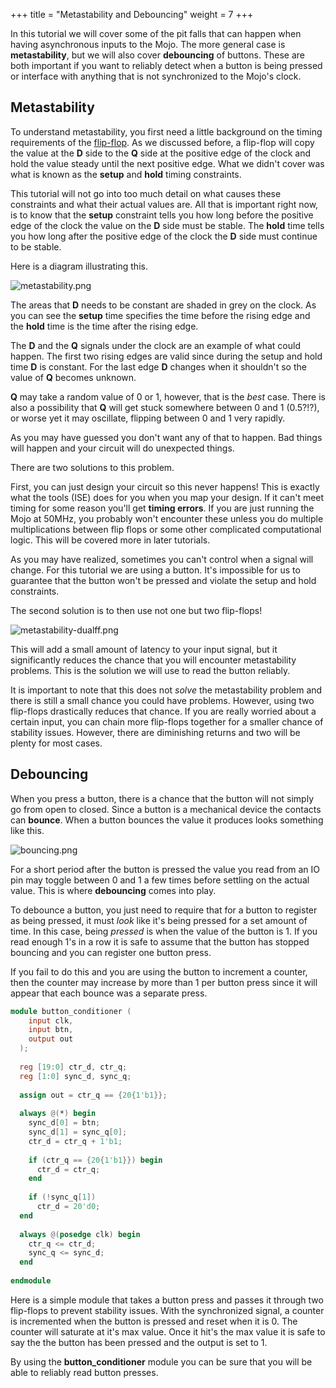 +++
title = "Metastability and Debouncing"
weight = 7
+++

In this tutorial we will cover some of the pit falls that can happen when having asynchronous inputs to the Mojo. The more general case is **metastability**, but we will also cover **debouncing** of buttons. These are both important if you want to reliably detect when a button is being pressed or interface with anything that is not synchronized to the Mojo's clock.

## Metastability

To understand metastability, you first need a little background on the timing requirements of the [flip-flop](@/tutorials/verilog/mojo/synchronous-logic.md). As we discussed before, a flip-flop will copy the value at the **D** side to the **Q** side at the positive edge of the clock and hold the value steady until the next positive edge. What we didn't  cover was what is known as the **setup** and **hold** timing constraints.

This tutorial will not go into too much detail on what causes these constraints and what their actual values are. All that is important right now, is to know that the **setup** constraint tells you how long before the positive edge of the clock the value on the **D** side must be stable. The **hold** time tells you how long after the positive edge of the clock the **D** side must continue to be stable. 

Here is a diagram illustrating this.

![metastability.png](https://cdn.alchitry.com/verilog/mojo/metastability.png)

The areas that **D** needs to be constant are shaded in grey on the clock. As you can see the **setup** time specifies the time before the rising edge and the **hold** time is the time after the rising edge.

The **D** and the **Q** signals under the clock are an example of what could happen. The first two rising edges are valid since during the setup and hold time **D** is constant. For the last edge **D** changes when it shouldn't so the value of **Q** becomes unknown.

**Q** may take a random value of 0 or 1, however, that is the _best_ case. There is also a possibility that **Q** will get stuck somewhere between 0 and 1 (0.5?!?), or worse yet it may oscillate, flipping between 0 and 1 very rapidly. 

As you may have guessed you don't want any of that to happen. Bad things will happen and your circuit will do unexpected things. 

There are two solutions to this problem.

First, you can just design your circuit so this never happens! This is exactly what the tools (ISE) does for you when you map your design. If it can't meet timing for some reason you'll get **timing errors**. If you are just running the Mojo at 50MHz, you probably won't encounter these unless you do multiple multiplications between flip flops or some other complicated computational logic. This will be covered more in later tutorials.

As you may have realized, sometimes you can't control when a signal will change. For this tutorial we are using a button. It's impossible for us to guarantee that the button won't be pressed and violate the setup and hold constraints. 

The second solution is to then use not one but two flip-flops! 

![metastability-dualff.png](https://cdn.alchitry.com/verilog/mojo/metastability-dualff.png)

This will add a small amount of latency to your input signal, but it significantly reduces the chance that you will encounter metastability problems. This is the solution we will use to read the button reliably.

It is important to note that this does not _solve_ the metastability problem and there is still a small chance you could have problems. However, using two flip-flops drastically reduces that chance. If you are really worried about a certain input, you can chain more flip-flops together for a smaller chance of stability issues. However, there are diminishing returns and two will be plenty for most cases.

## Debouncing

When you press a button, there is a chance that the button will not simply go from open to closed. Since a button is a mechanical device the contacts can **bounce**. When a button bounces the value it produces looks something like this.

![bouncing.png](https://cdn.alchitry.com/verilog/mojo/bouncing.png)

For a short period after the button is pressed the value you read from an IO pin may toggle between 0 and 1 a few times before settling on the actual value. This is where **debouncing** comes into play.

To debounce a button, you just need to require that for a button to register as being pressed, it must _look_ like it's being pressed for a set amount of time. In this case, being _pressed_ is when the value of the button is 1. If you read enough 1's in a row it is safe to assume that the button has stopped bouncing and you can register one button press.

If you fail to do this and you are using the button to increment a counter, then the counter may increase by more than 1 per button press since it will appear that each bounce was a separate press.

```verilog
module button_conditioner (
    input clk,
    input btn,
    output out
  );
 
  reg [19:0] ctr_d, ctr_q;
  reg [1:0] sync_d, sync_q;
 
  assign out = ctr_q == {20{1'b1}};
 
  always @(*) begin
    sync_d[0] = btn;
    sync_d[1] = sync_q[0];
    ctr_d = ctr_q + 1'b1;
 
    if (ctr_q == {20{1'b1}}) begin
      ctr_d = ctr_q;
    end
 
    if (!sync_q[1])
      ctr_d = 20'd0;
  end
 
  always @(posedge clk) begin
    ctr_q <= ctr_d;
    sync_q <= sync_d;
  end
 
endmodule
```

Here is a simple module that takes a button press and passes it through two flip-flops to prevent stability issues. With the synchronized signal, a counter is incremented when the button is pressed and reset when it is 0. The counter will saturate at it's max value. Once it hit's the max value it is safe to say the the button has been pressed and the output is set to 1.

By using the **button_conditioner** module you can be sure that you will be able to reliably read button presses.